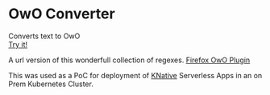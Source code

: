 # OwO Converter</br>
Converts text to OwO</br>
[Try it!](http://owo.drinkpoint.me)

A url version of this wonderfull collection of regexes.
[Firefox OwO Plugin](https://addons.mozilla.org/en-US/firefox/addon/owofox/)

This was used as a PoC for deployment of [KNative](https://github.com/knative) Serverless Apps in an on Prem Kubernetes Cluster.
